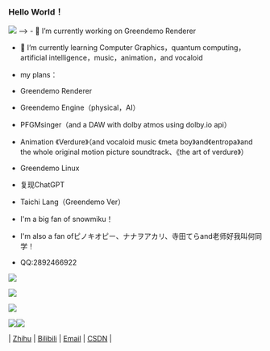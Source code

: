 ### Hello World！
<img src="https://readme-typing-svg.herokuapp.com/?lines=Think%20different;Stay%20hungry%20stay%20foolish;Computer%20graphics%20is%20awesome！&font=Roboto" />
-->
- 🔭 I’m currently working on Greendemo Renderer

- 🌱 I’m currently learning Computer Graphics，quantum computing，artificial intelligence，music，animation，and vocaloid 

- my plans：
- Greendemo Renderer

- Greendemo Engine（physical，AI）

- PFGMsinger（and a DAW with dolby atmos using dolby.io api）

- Animation 《Verdure》（and vocaloid music 《meta boy》and《entropa》and the whole original motion picture soundtrack、《the art of verdure》）

- Greendemo Linux

- 复现ChatGPT

- Taichi Lang（Greendemo Ver）

- I'm a big fan of snowmiku！

- I'm also a fan ofピノキオピー、ナナヲアカリ、寺田てらand老师好我叫何同学！

- QQ:2892466922


![](https://github-readme-stats.vercel.app/api?username=David20080125&show_icons=true&theme=dark&count_private=true)
 
![](https://github-readme-stats.vercel.app/api/top-langs/?username=David20080125&theme=dark&layout=compact)

![](https://activity-graph.herokuapp.com/graph?username=David20080125&theme=github)

![](https://stats.justsong.cn/api/bilibili/?id=1935917667&theme=dark)![](https://stats.justsong.cn/api/bilibili/?id=402733289&theme=dark)

<p align="center">

| 
<a href="https://www.zhihu.com/people/b8e59c8be41a29875c2e26dbd5b7c4a7" target="_blank">Zhihu</a> | 
<a href="https://space.bilibili.com/1935917667" target="_blank">Bilibili</a> |
<a href="mailto:davidqiuhr@outlook.com" target="_blank">Email</a> |
<a href="https://blog.csdn.net/DavidMEMZ?spm=1000.2115.3001.5343" target="_blank">CSDN</a> |
</p>
